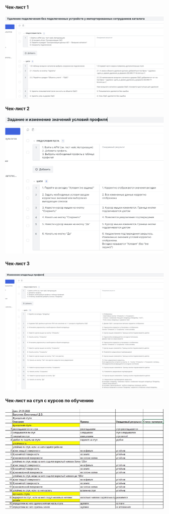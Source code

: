 #### Чек-лист 1
<kbd>![](images/check-list_1.jpg)</kbd>

#### Чек-лист 2 
<kbd>![](images/check-list_2.jpg)</kbd>

#### Чек-лист 3
<kbd>![](images/check-list_3.jpg)</kbd>

#### Чек-лист на стул с курсов по обучению
<kbd>![](images/check-list-chair.JPG)</kbd>


